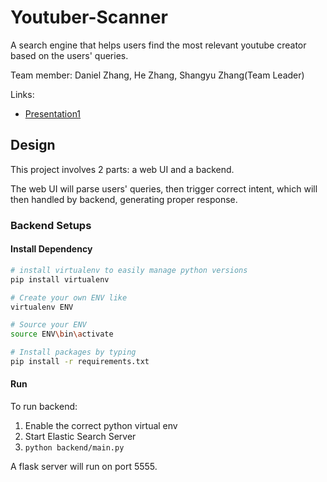 # Youtuber-Scanner

A search engine that helps users find the most relevant youtube creator based on the users' queries.

Team member: Daniel Zhang, He Zhang, Shangyu Zhang(Team Leader)

Links:
* [Presentation1](https://docs.google.com/presentation/d/1GX61ccG3XShJF-RaaorWcl0rJkzyEUTFnD975_GIYQk/edit?usp=sharing)

## Design

This project involves 2 parts: a web UI and a backend.

The web UI will parse users' queries, then trigger correct intent, which will then handled by backend, generating proper response.

### Backend Setups

#### Install Dependency

```bash
# install virtualenv to easily manage python versions
pip install virtualenv 

# Create your own ENV like
virtualenv ENV

# Source your ENV
source ENV\bin\activate

# Install packages by typing
pip install -r requirements.txt
```

#### Run

To run backend:
1. Enable the correct python virtual env
2. Start Elastic Search Server
2. `python backend/main.py`

A flask server will run on port 5555.
